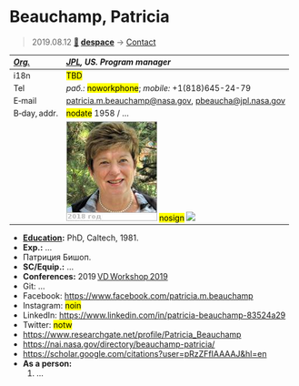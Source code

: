 # Beauchamp, Patricia
> 2019.08.12 **[🚀](../index/index.md) [despace](index.md)** → [Contact](contact.md)

|*[Org.](contact.md)*|*[JPL](zz_jpl.md), US. Program manager*|
|:--|:--|
|i18n|<mark>TBD</mark>|
|Tel|*раб.:* <mark>noworkphone</mark>; *mobile:* +1(818)645-24-79|
|E‑mail|<patricia.m.beauchamp@nasa.gov>, <pbeaucha@jpl.nasa.gov>|
|B‑day, addr.|<mark>nodate</mark> 1958 / …|
||[![](f/contact/b/beauchamp1_photo_thumb.jpg)](f/contact/b/beauchamp1_photo.jpg) <mark>nosign</mark> [![](f/contact//1_sign_thumb.jpg)](f/contact//1_sign.png)|

   - **[Education](edu.md):** PhD, Caltech, 1981.
   - **Exp.:** …
   - Патриция Бишоп.
   - **SC/Equip.:** …
   - **Conferences:** 2019 [VD Workshop 2019](vdws2019.md)
   - Git: …
   - Facebook: <https://www.facebook.com/patricia.m.beauchamp>
   - Instagram: <mark>noin</mark>
   - LinkedIn: <https://www.linkedin.com/in/patricia-beauchamp-83524a29>
   - Twitter: <mark>notw</mark>
   - <https://www.researchgate.net/profile/Patricia_Beauchamp>
   - <https://nai.nasa.gov/directory/beauchamp-patricia/>
   - <https://scholar.google.com/citations?user=pRzZFfIAAAAJ&hl=en>
   - **As a person:**
      1. …
